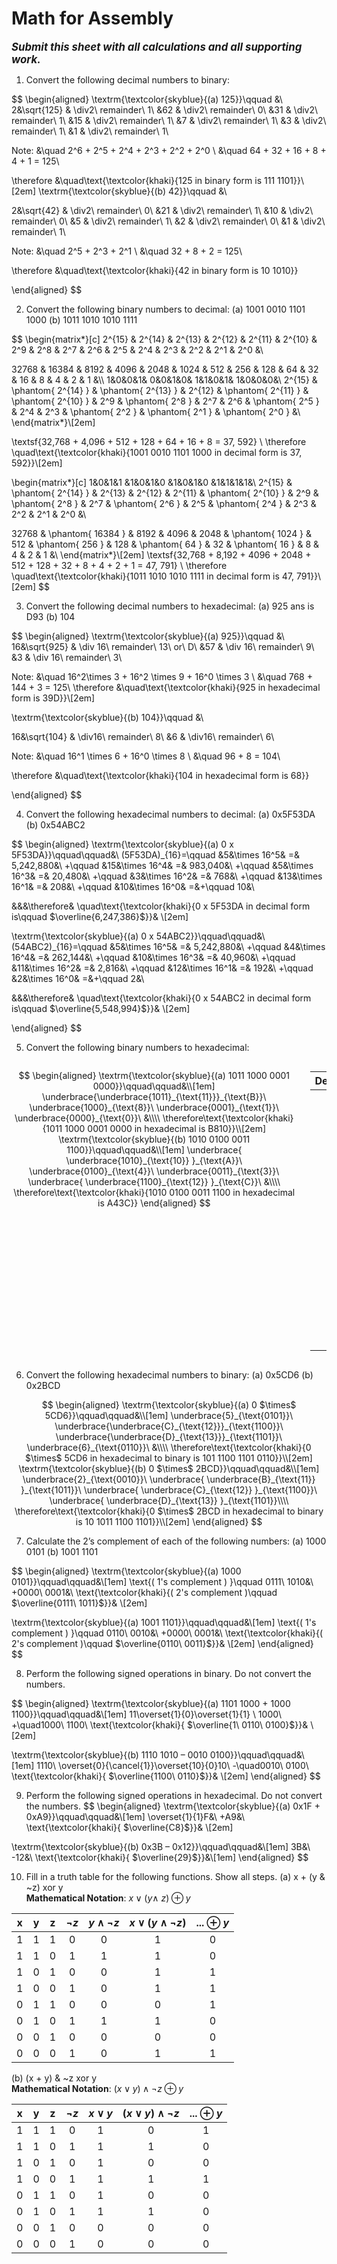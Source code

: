 # Math for Assembly 
<big><b><i>Submit this sheet with all calculations and all supporting work.</i></b></big>

1. Convert the following decimal numbers to binary:

$$
\begin{aligned}
\textrm{\textcolor{skyblue}{(a) 125}}\qquad &\\
2&\sqrt{125} & \div2\ remainder\ 1\\
&62 & \div2\ remainder\ 0\\
&31 & \div2\ remainder\ 1\\
&15 & \div2\ remainder\ 1\\
&7 & \div2\ remainder\ 1\\
&3 & \div2\ remainder\ 1\\
&1 & \div2\ remainder\ 1\\

Note: &\quad 2^6 + 2^5 + 2^4 + 2^3 + 2^2 + 2^0  \\
&\quad 64 + 32 + 16 + 8 + 4 + 1 = 125\\

\therefore &\quad\text{\textcolor{khaki}{125 in binary form is 111 1101}}\\[2em]
\textrm{\textcolor{skyblue}{(b) 42}}\qquad &\\

2&\sqrt{42} & \div2\ remainder\ 0\\
&21 & \div2\ remainder\ 1\\
&10 & \div2\ remainder\ 0\\
&5 & \div2\ remainder\ 1\\
&2 & \div2\ remainder\ 0\\
&1 & \div2\ remainder\ 1\\

Note: &\quad  2^5 + 2^3 + 2^1  \\
&\quad 32 + 8 + 2 = 125\\

\therefore &\quad\text{\textcolor{khaki}{42 in binary form is 10 1010}}
  
\end{aligned}
$$

2. Convert the following binary numbers to decimal:
(a) 1001 0010 1101 1000
(b) 1011 1010 1010 1111

$$
\begin{matrix*}[c]
2^{15} & 2^{14} & 2^{13} & 2^{12} & 2^{11} & 2^{10} & 2^9 & 2^8 & 2^7 & 2^6 & 2^5 & 2^4 & 2^3 & 2^2 & 2^1 & 2^0 &\\

32768 & 16384 & 8192 & 4096 & 2048 & 1024 & 512 & 256 & 128 & 64 & 32 & 16 & 8 & 4 & 2 & 1 &\\\\
1&0&0&1& 0&0&1&0& 1&1&0&1& 1&0&0&0&\\
2^{15} & \phantom{ 2^{14} } & \phantom{ 2^{13} } & 2^{12} & \phantom{ 2^{11} } & \phantom{ 2^{10} } & 2^9 & \phantom{ 2^8 } & 2^7 & 2^6 & \phantom{ 2^5 } & 2^4 & 2^3 & \phantom{ 2^2 } & \phantom{ 2^1 } & \phantom{ 2^0 } &\\
\end{matrix*}\\[2em]

\textsf{32,768 + 4,096 + 512 + 128 + 64 + 16 + 8 = 37, 592} \\
\therefore \quad\text{\textcolor{khaki}{1001 0010 1101 1000 in decimal form is 37, 592}}\\[2em]

\begin{matrix*}[c]
1&0&1&1 &1&0&1&0 &1&0&1&0 &1&1&1&1&\\
2^{15} & \phantom{ 2^{14} } & 2^{13} & 2^{12} & 2^{11} & \phantom{ 2^{10} } & 2^9 & \phantom{ 2^8 } & 2^7 & \phantom{ 2^6 } & 2^5 & \phantom{ 2^4 } & 2^3 & 2^2 & 2^1 & 2^0 &\\

32768 & \phantom{ 16384 } & 8192 & 4096 & 2048 & \phantom{ 1024 } & 512 & \phantom{ 256 } & 128 & \phantom{ 64 } & 32 & \phantom{ 16 } & 8 & 4 & 2 & 1 &\\
\end{matrix*}\\[2em]
\textsf{32,768 + 8,192 + 4096 + 2048 + 512 + 128 + 32 + 8 + 4 + 2 + 1 = 47, 791} \\
\therefore \quad\text{\textcolor{khaki}{1011 1010 1010 1111 in decimal form is 47, 791}}\\[2em]
$$

3. Convert the following decimal numbers to hexadecimal:
(a) 925 ans is D93
(b) 104

$$
\begin{aligned}
\textrm{\textcolor{skyblue}{(a) 925}}\qquad &\\
16&\sqrt{925} & \div 16\ remainder\ 13\ or\ D\\
&57 & \div 16\ remainder\ 9\\
&3 & \div 16\ remainder\ 3\\

Note: &\quad 16^2\times 3 + 16^2 \times 9 + 16^0 \times 3  \\
&\quad 768 + 144 + 3 = 125\\
\therefore &\quad\text{\textcolor{khaki}{925 in hexadecimal form is 39D}}\\[2em]

\textrm{\textcolor{skyblue}{(b) 104}}\qquad &\\

16&\sqrt{104} & \div16\ remainder\ 8\\
&6 & \div16\ remainder\ 6\\

Note: &\quad  16^1 \times 6 + 16^0 \times 8  \\
&\quad 96 + 8 = 104\\

\therefore &\quad\text{\textcolor{khaki}{104 in hexadecimal form is 68}}
  
\end{aligned}
$$

4. Convert the following hexadecimal numbers to decimal:
(a) 0x5F53DA
(b) 0x54ABC2

$$
\begin{aligned}
\textrm{\textcolor{skyblue}{(a) 0 x 5F53DA}}\qquad\qquad&\\
(5F53DA)_{16}=\qquad &5&\times 16^5& =& 5,242,880&\\
+\qquad &15&\times 16^4& =& 983,040&\\
+\qquad &5&\times 16^3& =& 20,480&\\
+\qquad &3&\times 16^2& =& 768&\\
+\qquad &13&\times 16^1& =& 208&\\
+\qquad &10&\times 16^0& =&+\qquad 10&\\

&&&\therefore& \quad\text{\textcolor{khaki}{0 x 5F53DA in decimal form is\qquad $\overline{6,247,386}$}}& \\[2em]

\textrm{\textcolor{skyblue}{(a) 0 x 54ABC2}}\qquad\qquad&\\
(54ABC2)_{16}=\qquad &5&\times 16^5& =& 5,242,880&\\
+\qquad &4&\times 16^4& =& 262,144&\\
+\qquad &10&\times 16^3& =& 40,960&\\
+\qquad &11&\times 16^2& =& 2,816&\\
+\qquad &12&\times 16^1& =& 192&\\
+\qquad &2&\times 16^0& =&+\qquad 2&\\

&&&\therefore& \quad\text{\textcolor{khaki}{0 x 54ABC2 in decimal form is\qquad $\overline{5,548,994}$}}& \\[2em]
  
\end{aligned}
$$

5. Convert the following binary numbers to hexadecimal:
<div class="columns">
  <div class="column">
  
$$
\begin{aligned}
\textrm{\textcolor{skyblue}{(a) 1011 1000 0001 0000}}\qquad\qquad&\\[1em]
\underbrace{\underbrace{1011}_{\text{11}}}_{\text{B}}\ 
\underbrace{1000}_{\text{8}}\ 
\underbrace{0001}_{\text{1}}\ 
\underbrace{0000}_{\text{0}}\ &\\\\
\therefore\text{\textcolor{khaki}{1011 1000 0001 0000 in hexadecimal is B810}}\\[2em]
\textrm{\textcolor{skyblue}{(b) 1010 0100 0011 1100}}\qquad\qquad&\\[1em]
\underbrace{ \underbrace{1010}_{\text{10}} }_{\text{A}}\ 
\underbrace{0100}_{\text{4}}\ 
\underbrace{0011}_{\text{3}}\ 
\underbrace{ \underbrace{1100}_{\text{12}} }_{\text{C}}\ &\\\\
\therefore\text{\textcolor{khaki}{1010 0100 0011 1100 in hexadecimal is A43C}}
\end{aligned}
$$  
  
  </div>
  <div class="column">
    
  Decimal | Hexadecimal | Binary
  ------: | :---------: | ------
  0       | 0           | 0000
  1       | 1           | 0001
  2       | 2           | 0010
  3       | 3           | 0011
  4       | 4           | 0100
  5       | 5           | 0101
  6       | 6           | 0110
  7       | 7           | 0111
  8       | 8           | 1000
  9       | 9           | 1001
  10      | A           | 1010
  11      | B           | 1011
  12      | C           | 1100
  13      | D           | 1101
  14      | E           | 1110
  15      | F           | 1111
    
  </div>
</div>

6. Convert the following hexadecimal numbers to binary:
(a) 0x5CD6
(b) 0x2BCD

$$
\begin{aligned}
\textrm{\textcolor{skyblue}{(a) 0 $\times$ 5CD6}}\qquad\qquad&\\[1em]
\underbrace{5}_{\text{0101}}\ 
\underbrace{\underbrace{C}_{\text{12}}}_{\text{1100}}\ 
\underbrace{\underbrace{D}_{\text{13}}}_{\text{1101}}\ 
\underbrace{6}_{\text{0110}}\ &\\\\
\therefore\text{\textcolor{khaki}{0 $\times$ 5CD6 in hexadecimal to binary is 101 1100 1101 0110}}\\[2em]
\textrm{\textcolor{skyblue}{(b) 0 $\times$ 2BCD}}\qquad\qquad&\\[1em]
\underbrace{2}_{\text{0010}}\ 
\underbrace{ \underbrace{B}_{\text{11}} }_{\text{1011}}\ 
\underbrace{ \underbrace{C}_{\text{12}} }_{\text{1100}}\ 
\underbrace{ \underbrace{D}_{\text{13}} }_{\text{1101}}\\\\
\therefore\text{\textcolor{khaki}{0 $\times$ 2BCD in hexadecimal to binary is 10 1011 1100 1101}}\\[2em]
\end{aligned}
$$

7. Calculate the 2’s complement of each of the following numbers:
(a) 1000 0101
(b) 1001 1101

$$
\begin{aligned}
\textrm{\textcolor{skyblue}{(a) 1000 0101}}\qquad\qquad&\\[1em]
\text{( 1's complement ) }\qquad 0111\ 1010&\\
+0000\ 0001&\\
\text{\textcolor{khaki}{( 2's complement )\qquad $\overline{0111\ 1011}$}}& \\[2em]

\textrm{\textcolor{skyblue}{(a) 1001 1101}}\qquad\qquad&\\[1em]
\text{( 1's complement ) }\qquad 0110\ 0010&\\
+0000\ 0001&\\
\text{\textcolor{khaki}{( 2's complement )\qquad $\overline{0110\ 0011}$}}& \\[2em]
\end{aligned}
$$

8. Perform the following signed operations in binary. Do not convert the numbers.

$$
\begin{aligned}
\textrm{\textcolor{skyblue}{(a) 1101 1000 + 1000 1100}}\qquad\qquad&\\[1em]
11\overset{1}{0}\overset{1}{1} \ 1000\\
+\quad1000\ 1100\\
\text{\textcolor{khaki}{ $\overline{1\ 0110\ 0100}$}}& \\[2em]

\textrm{\textcolor{skyblue}{(b) 1110 1010 – 0010 0100}}\qquad\qquad&\\[1em]
1110\ \overset{0}{\cancel{1}}\overset{10}{0}10\\
-\quad0010\ 0100\\
\text{\textcolor{khaki}{ $\overline{1100\ 0110}$}}& \\[2em]
\end{aligned}
$$

9. Perform the following signed operations in hexadecimal. Do not convert the numbers.
$$
\begin{aligned}
\textrm{\textcolor{skyblue}{(a) 0x1F + 0xA9}}\qquad\qquad&\\[1em]
\overset{1}{1}F&\\
+A9&\\
\text{\textcolor{khaki}{ $\overline{C8}$}}& \\[2em]

\textrm{\textcolor{skyblue}{(b) 0x3B – 0x12}}\qquad\qquad&\\[1em]
3B&\\
-12&\\
\text{\textcolor{khaki}{ $\overline{29}$}}&\\[1em]
\end{aligned}
$$

10.  Fill in a truth table for the following functions. Show all steps.
(a) x + (y & ~z) xor y\
**Mathematical Notation**: $x \lor (y \wedge ~z) \oplus y$

x | y | z | $\neg z$ | $y \wedge \neg z$ | $x \lor (y \wedge \neg z)$| $... \oplus y$
--| --| --| :---:    |  :---------:      |    :----------:           |:--:      
1 | 1 | 1 | 0        | 0                 | 1                         |0       
1 | 1 | 0 | 1        | 1                 | 1                         |0               
1 | 0 | 1 | 0        | 0                 | 1                         |1               
1 | 0 | 0 | 1        | 0                 | 1                         |1               
0 | 1 | 1 | 0        | 0                 | 0                         |1               
0 | 1 | 0 | 1        | 1                 | 1                         |0               
0 | 0 | 1 | 0        | 0                 | 0                         |0               
0 | 0 | 0 | 1        | 0                 | 1                         |1               
       
(b) (x + y) & ~z xor y\
**Mathematical Notation**: $(x \lor y) \wedge \neg z \oplus y$
                                                                                
x | y | z | $\neg z$ | $x \lor y$ | $(x\lor y)\wedge \neg z$  | $... \oplus y$
--| --| --| :---:    |  :--------:|    :----------:           |:--:      
1 | 1 | 1 | 0        | 1          | 0                         |1       
1 | 1 | 0 | 1        | 1          | 1                         |0               
1 | 0 | 1 | 0        | 1          | 0                         |0               
1 | 0 | 0 | 1        | 1          | 1                         |1               
0 | 1 | 1 | 0        | 1          | 0                         |0               
0 | 1 | 0 | 1        | 1          | 1                         |0               
0 | 0 | 1 | 0        | 0          | 0                         |0               
0 | 0 | 0 | 1        | 0          | 0                         |0               
